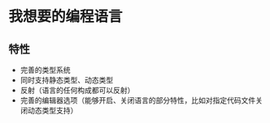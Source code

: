 # 我想要的编程语言

## 特性

* 完善的类型系统
* 同时支持静态类型、动态类型
* 反射（语言的任何构成都可以反射）
* 完善的编辑器选项（能够开启、关闭语言的部分特性，比如对指定代码文件关闭动态类型支持）
